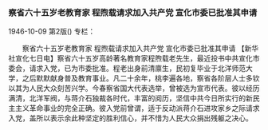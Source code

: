 ### 察省六十五岁老教育家  程煦载请求加入共产党  宣化市委已批准其申请

1946-10-09
第2版()
专栏：

　　察省六十五岁老教育家
    程煦载请求加入共产党
    宣化市委已批准其申请
    【新华社宣化七日电】察省六十五岁高龄著名教育家程煦载老先生，最近投书中共宣化市委会，请求入党，已为市委批准。程老出身前清廪生，民初复毕业于北洋师范大学，之后默默献身普及教育事业。凡二十余年，桃李遍各地，察省各阶层人士多钦以其为人民大众刻苦兴学。今春察省国大代表选举，曾被选为宣市代表。彼以经历满清，北洋军阀，与蒋介石独裁各时代，丰富的阅历，坚信中共今日所实行的新民主主义革命事业的完全正确。彼入党前曾谓，适于反动派蒋介石进攻家乡之际请求入党，盖所以表示余此种坚定的胜利信心，并不惜为人民大众捐出残躯之决心。
